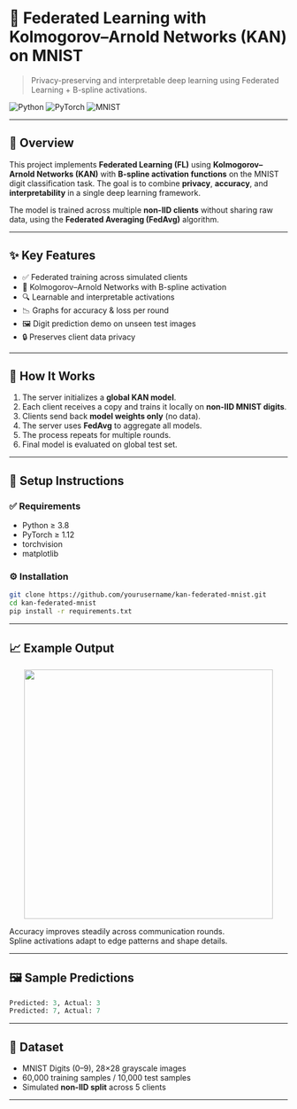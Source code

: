 # 🔐 Federated Learning with Kolmogorov–Arnold Networks (KAN) on MNIST

> Privacy-preserving and interpretable deep learning using Federated Learning + B-spline activations.

![Python](https://img.shields.io/badge/Python-3.10-blue)
![PyTorch](https://img.shields.io/badge/PyTorch-1.13-red)
![MNIST](https://img.shields.io/badge/Dataset-MNIST-yellow)

---

## 📌 Overview

This project implements **Federated Learning (FL)** using **Kolmogorov–Arnold Networks (KAN)** with **B-spline activation functions** on the MNIST digit classification task. The goal is to combine **privacy**, **accuracy**, and **interpretability** in a single deep learning framework.

The model is trained across multiple **non-IID clients** without sharing raw data, using the **Federated Averaging (FedAvg)** algorithm.

---

## ✨ Key Features

- ✅ Federated training across simulated clients  
- 🔄 Kolmogorov–Arnold Networks with B-spline activation  
- 🔍 Learnable and interpretable activations  
- 📉 Graphs for accuracy & loss per round  
- 🖼️ Digit prediction demo on unseen test images  
- 🔒 Preserves client data privacy  

---


## 🧠 How It Works

1. The server initializes a **global KAN model**.  
2. Each client receives a copy and trains it locally on **non-IID MNIST digits**.  
3. Clients send back **model weights only** (no data).  
4. The server uses **FedAvg** to aggregate all models.  
5. The process repeats for multiple rounds.  
6. Final model is evaluated on global test set.  

---

## 🔧 Setup Instructions

### ✅ Requirements

- Python ≥ 3.8  
- PyTorch ≥ 1.12  
- torchvision  
- matplotlib  

### ⚙️ Installation

```bash
git clone https://github.com/yourusername/kan-federated-mnist.git
cd kan-federated-mnist
pip install -r requirements.txt
```

---


## 📈 Example Output

<p align="center">
  <img src="assets/loss_accuracy_plot.png" width="450"/>
</p>

Accuracy improves steadily across communication rounds.  
Spline activations adapt to edge patterns and shape details.

---

## 🖼️ Sample Predictions

```python
Predicted: 3, Actual: 3
Predicted: 7, Actual: 7
```

---

## 🧪 Dataset

- MNIST Digits (0–9), 28×28 grayscale images  
- 60,000 training samples / 10,000 test samples  
- Simulated **non-IID split** across 5 clients  

---

